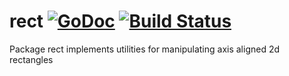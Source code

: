 # rect [![GoDoc](https://godoc.org/github.com/SimulatedSimian/rect?status.svg)](https://godoc.org/github.com/SimulatedSimian/rect) [![Build Status](https://travis-ci.org/SimulatedSimian/rect.svg)](https://travis-ci.org/SimulatedSimian/rect)

Package rect implements utilities for manipulating axis aligned 2d rectangles

